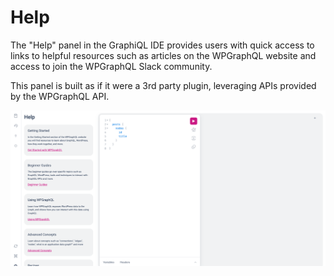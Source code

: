 # Help

The "Help" panel in the GraphiQL IDE provides users with quick access to links to helpful resources such as articles on the WPGraphQL website and access to join the WPGraphQL Slack community.

This panel is built as if it were a 3rd party plugin, leveraging APIs provided by the WPGraphQL API.

![Screenshot of the Help panel](./img/readme-img.png)

